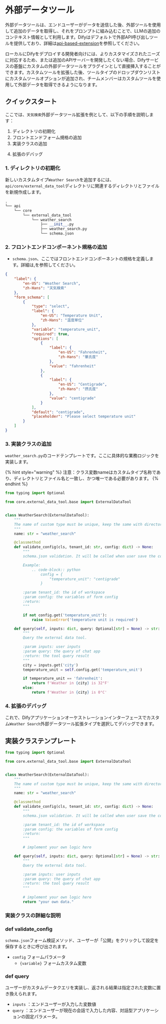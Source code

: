 # 外部データツール

外部データツールは、エンドユーザーがデータを送信した後、外部ツールを使用して追加のデータを取得し、それをプロンプトに組み込むことで、LLMの追加のコンテキスト情報として利用します。Difyはデフォルトで外部API呼び出しツールを提供しており、詳細は[api-based-extension](../api-based-extension/ "mention")を参照してください。

ローカルにDifyをデプロイする開発者向けには、よりカスタマイズされたニーズに対応するため、または追加のAPIサーバーを開発したくない場合、Difyサービスの基盤にカスタムの外部データツールをプラグインとして直接挿入することができます。カスタムツールを拡張した後、ツールタイプのドロップダウンリストにカスタムツールオプションが追加され、チームメンバーはカスタムツールを使用して外部データを取得できるようになります。

## クイックスタート

ここでは、`天気検索`外部データツール拡張を例として、以下の手順を説明します：

1. ディレクトリの初期化
2. フロントエンドフォーム規格の追加
3. 実装クラスの追加
<!-- 4. フロントエンドインターフェースのプレビュー -->
4. 拡張のデバッグ

### 1. **ディレクトリの初期化**

新しいカスタムタイプ`Weather Search`を追加するには、`api/core/external_data_tool`ディレクトリに関連するディレクトリとファイルを新規作成します。

```python
.
└── api
    └── core
        └── external_data_tool
            └── weather_search
                ├── __init__.py
                ├── weather_search.py
                └── schema.json
```

### 2. **フロントエンドコンポーネント規格の追加**

* `schema.json`、ここではフロントエンドコンポーネントの規格を定義します。詳細は[.](./ "mention")を参照してください。

```json
{
    "label": {
        "en-US": "Weather Search",
        "zh-Hans": "天気検索"
    },
    "form_schema": [
        {
            "type": "select",
            "label": {
                "en-US": "Temperature Unit",
                "zh-Hans": "温度単位"
            },
            "variable": "temperature_unit",
            "required": true,
            "options": [
                {
                    "label": {
                        "en-US": "Fahrenheit",
                        "zh-Hans": "華氏度"
                    },
                    "value": "fahrenheit"
                },
                {
                    "label": {
                        "en-US": "Centigrade",
                        "zh-Hans": "摂氏度"
                    },
                    "value": "centigrade"
                }
            ],
            "default": "centigrade",
            "placeholder": "Please select temperature unit"
        }
    ]
}
```

### 3. 実装クラスの追加

`weather_search.py`のコードテンプレートです。ここに具体的な業務ロジックを実装します。

{% hint style="warning" %}
注意：クラス変数nameはカスタムタイプ名称であり、ディレクトリとファイル名と一致し、かつ唯一である必要があります。
{% endhint %}

```python
from typing import Optional

from core.external_data_tool.base import ExternalDataTool


class WeatherSearch(ExternalDataTool):
    """
    The name of custom type must be unique, keep the same with directory and file name.
    """
    name: str = "weather_search"

    @classmethod
    def validate_config(cls, tenant_id: str, config: dict) -> None:
        """
        schema.json validation. It will be called when user save the config.

        Example:
            .. code-block:: python
                config = {
                    "temperature_unit": "centigrade"
                }

        :param tenant_id: the id of workspace
        :param config: the variables of form config
        :return:
        """

        if not config.get('temperature_unit'):
            raise ValueError('temperature unit is required')

    def query(self, inputs: dict, query: Optional[str] = None) -> str:
        """
        Query the external data tool.

        :param inputs: user inputs
        :param query: the query of chat app
        :return: the tool query result
        """
        city = inputs.get('city')
        temperature_unit = self.config.get('temperature_unit')

        if temperature_unit == 'fahrenheit':
            return f'Weather in {city} is 32°F'
        else:
            return f'Weather in {city} is 0°C'
```

<!-- ### 4. **フロントエンドインターフェースのプレビュー**

上記の手順を実行し、サービスを実行すると、新しいカスタムタイプが表示されます。

Image todo -->

### 4. **拡張のデバッグ**

これで、Difyアプリケーションオーケストレーションインターフェースでカスタム`Weather Search`外部データツール拡張タイプを選択してデバッグできます。

## 実装クラステンプレート

```python
from typing import Optional

from core.external_data_tool.base import ExternalDataTool


class WeatherSearch(ExternalDataTool):
    """
    The name of custom type must be unique, keep the same with directory and file name.
    """
    name: str = "weather_search"

    @classmethod
    def validate_config(cls, tenant_id: str, config: dict) -> None:
        """
        schema.json validation. It will be called when user save the config.

        :param tenant_id: the id of workspace
        :param config: the variables of form config
        :return:
        """

        # implement your own logic here

    def query(self, inputs: dict, query: Optional[str] = None) -> str:
        """
        Query the external data tool.

        :param inputs: user inputs
        :param query: the query of chat app
        :return: the tool query result
        """
       
        # implement your own logic here
        return "your own data."
```

### 実装クラスの詳細な説明

### def validate\_config

`schema.json`フォーム検証メソッド、ユーザーが「公開」をクリックして設定を保存するときに呼び出されます。

* `config` フォームパラメータ
  * `{variable}` フォームカスタム変数

### def query

ユーザーがカスタムデータクエリを実装し、返される結果は指定された変数に置き換えられます。

* `inputs` ：エンドユーザーが入力した変数値
* `query` ：エンドユーザーが現在の会話で入力した内容、対話型アプリケーションの固定パラメータ。